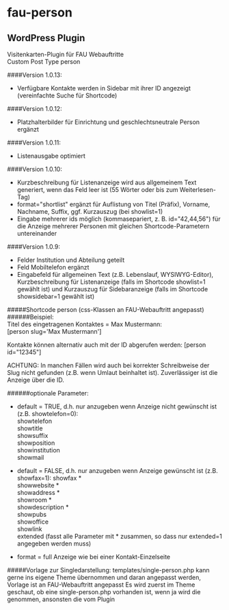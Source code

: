 fau-person
============

WordPress Plugin
----------------

Visitenkarten-Plugin für FAU Webauftritte  
Custom Post Type person

####Version 1.0.13:

- Verfügbare Kontakte werden in Sidebar mit ihrer ID angezeigt (vereinfachte Suche für Shortcode)    

####Version 1.0.12:

- Platzhalterbilder für Einrichtung und geschlechtsneutrale Person ergänzt   

####Version 1.0.11:

- Listenausgabe optimiert    

####Version 1.0.10:

- Kurzbeschreibung für Listenanzeige wird aus allgemeinem Text generiert, wenn das Feld leer ist (55 Wörter oder bis zum Weiterlesen-Tag)    
- format="shortlist" ergänzt für Auflistung von Titel (Präfix), Vorname, Nachname, Suffix, ggf. Kurzauszug (bei showlist=1)    
- Eingabe mehrerer ids möglich (kommasepariert, z. B. id="42,44,56") für die Anzeige mehrerer Personen mit gleichen Shortcode-Parametern untereinander    

####Version 1.0.9:

- Felder Institution und Abteilung geteilt    
- Feld Mobiltelefon ergänzt
- Eingabefeld für allgemeinen Text (z.B. Lebenslauf, WYSIWYG-Editor), Kurzbeschreibung für Listenanzeige (falls im Shortcode showlist=1 gewählt ist) und Kurzauszug für Sidebaranzeige (falls im Shortcode showsidebar=1 gewählt ist)

#####Shortcode person (css-Klassen an FAU-Webauftritt angepasst)
######Beispiel:  
Titel des eingetragenen Kontaktes = Max Mustermann:  
[person slug='Max Mustermann']  

Kontakte können alternativ auch mit der ID abgerufen werden:
[person id="12345"]

ACHTUNG: In manchen Fällen wird auch bei korrekter Schreibweise der Slug nicht gefunden (z.B. wenn Umlaut beinhaltet ist). Zuverlässiger ist die Anzeige über die ID.


######optionale Parameter:  
- default = TRUE, d.h. nur anzugeben wenn Anzeige nicht gewünscht ist (z.B. showtelefon=0):  
showtelefon  
showtitle  
showsuffix  
showposition  
showinstitution  
showmail  

- default = FALSE, d.h. nur anzugeben wenn Anzeige gewünscht ist (z.B. showfax=1):
showfax *  
showwebsite *  
showaddress *  
showroom *  
showdescription *  
showpubs  
showoffice  
showlink  
extended (fasst alle Parameter mit * zusammen, so dass nur extended=1 angegeben werden muss)


- format = full
Anzeige wie bei einer Kontakt-Einzelseite

#####Vorlage zur Singledarstellung: templates/single-person.php
kann gerne ins eigene Theme übernommen und daran angepasst werden, Vorlage ist an FAU-Webauftritt angepasst
Es wird zuerst im Theme geschaut, ob eine single-person.php vorhanden ist, wenn ja wird die genommen, ansonsten die vom Plugin





